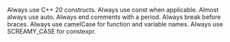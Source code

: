 Always use C++ 20 constructs.
Always use const when applicable.
Almost always use auto.
Always end comments with a period.
Always break before braces.
Always use camelCase for function and variable names.
Always use SCREAMY_CASE for constexpr.